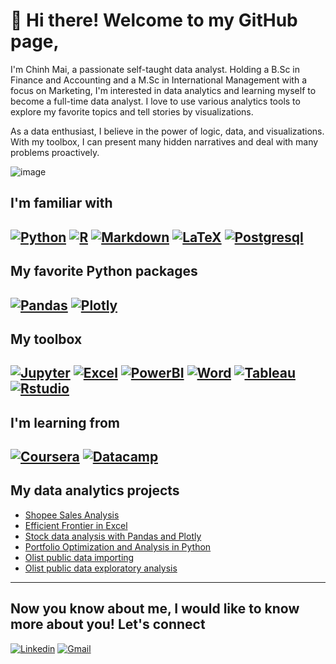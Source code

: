 # 👋 Hi there! Welcome to my GitHub page,

I'm Chinh Mai, a passionate self-taught data analyst. Holding a B.Sc in Finance and Accounting and a M.Sc in International Management with a focus on Marketing, I'm interested in data analytics and learning myself to become a full-time data analyst. I love to use various analytics tools to explore my favorite topics and tell stories by visualizations. 

As a data enthusiast, I believe in the power of logic, data, and visualizations. With my toolbox, I can present many hidden narratives and deal with many problems proactively.

![image](https://user-images.githubusercontent.com/89245616/179814680-d4485941-1bf9-4610-821a-76497ab33f69.png)

## I'm familiar with

[![Python](https://img.shields.io/badge/Python-FFD43B?style=for-the-badge&logo=python&logoColor=blue)](https://www.python.org/)
[![R](https://img.shields.io/badge/R-276DC3?style=for-the-badge&logo=r&logoColor=white)](https://www.r-project.org/)
[![Markdown](https://img.shields.io/badge/Markdown-000000?style=for-the-badge&logo=markdown&logoColor=white)](https://www.markdownguide.org/)
[![LaTeX](https://img.shields.io/badge/LaTeX-47A141?style=for-the-badge&logo=LaTeX&logoColor=white)](https://www.latex-project.org/)
[![Postgresql](https://img.shields.io/badge/PostgreSQL-316192?style=for-the-badge&logo=postgresql&logoColor=white)](https://www.postgresql.org/)
---

## My favorite Python packages

[![Pandas](https://img.shields.io/badge/Pandas-2C2D72?style=for-the-badge&logo=pandas&logoColor=white)](https://pandas.pydata.org/)
[![Plotly](https://img.shields.io/badge/Plotly-239120?style=for-the-badge&logo=plotly&logoColor=white)](https://plotly.com/)
---

## My toolbox

[![Jupyter](https://img.shields.io/badge/Jupyter-F37626.svg?&style=for-the-badge&logo=Jupyter&logoColor=white)](https://jupyter.org/)
[![Excel](https://img.shields.io/badge/Microsoft_Excel-217346?style=for-the-badge&logo=microsoft-excel&logoColor=white)](https://www.microsoft.com/en-us/microsoft-365/excel)
[![PowerBI](https://img.shields.io/badge/PowerBI-F2C811?style=for-the-badge&logo=Power%20BI&logoColor=white)](https://powerbi.microsoft.com/en-au/)
[![Word](https://img.shields.io/badge/Microsoft_Word-2B579A?style=for-the-badge&logo=microsoft-word&logoColor=white)](https://www.microsoft.com/en-us/microsoft-365/word)
[![Tableau](https://img.shields.io/badge/Tableau-E97627?style=for-the-badge&logo=Tableau&logoColor=white)](https://public.tableau.com/app/profile/chinh.mai#!/?newProfile=&activeTab=0)
[![Rstudio](https://img.shields.io/badge/RStudio-75AADB?style=for-the-badge&logo=RStudio&logoColor=white)](https://www.rstudio.com/)
---

## I'm learning from

[![Coursera](https://img.shields.io/badge/Coursera-0056D2?style=for-the-badge&logo=Coursera&logoColor=white)](https://www.coursera.org/user/26659c171c685db1fbfaae941bcb0b7d)
[![Datacamp](https://img.shields.io/badge/Datacamp-05192D?style=for-the-badge&logo=datacamp&logoColor=65FF8F)](https://app.datacamp.com/profile/chinhmaiwork)
---

## My data analytics projects 

* [Shopee Sales Analysis](https://chinhmaigit.github.io/Project-Excel-1/)
* [Efficient Frontier in Excel](https://chinhmaigit.github.io/Project-Excel-2/)
* [Stock data analysis with Pandas and Plotly](https://chinhmaigit.github.io/Project-Python-1/)
* [Portfolio Optimization and Analysis in Python](https://chinhmaigit.github.io/Project-Python-2/)
* [Olist public data importing](https://chinhmaigit.github.io/Project-SQL-1/)
* [Olist public data exploratory analysis](https://chinhmaigit.github.io/Project-SQL-2/) 
---

## Now you know about me, I would like to know more about you! Let's connect

[![Linkedin](https://img.shields.io/badge/LinkedIn-0077B5?style=for-the-badge&logo=linkedin&logoColor=white)](https://www.linkedin.com/in/chinhxuan/)
[![Gmail](https://img.shields.io/badge/Gmail-D14836?style=for-the-badge&logo=gmail&logoColor=white)](mailto:chinhmai.work@gmail.com)

<!---
ChinhMaiGit/ChinhMaiGit is a ✨ special ✨ repository because its `README.md` (this file) appears on your GitHub profile.
You can click the Preview link to take a look at your changes.
--->

